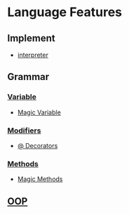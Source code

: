 # Language Features

## Implement
* [interpreter](implement/interpreter.md)

## Grammar
### [Variable](grammar/variable/README.md)
* [Magic Variable](grammar/variable/magic-variable.md)

### [Modifiers](grammar/Modifier/README.md)
* [@ Decorators](grammar/Modifier/@.md)

### [Methods](grammar/Method/README.md)
* [Magic Methods](grammar/Method/magic_methods.md)

## [OOP](/OOP/README.md)
